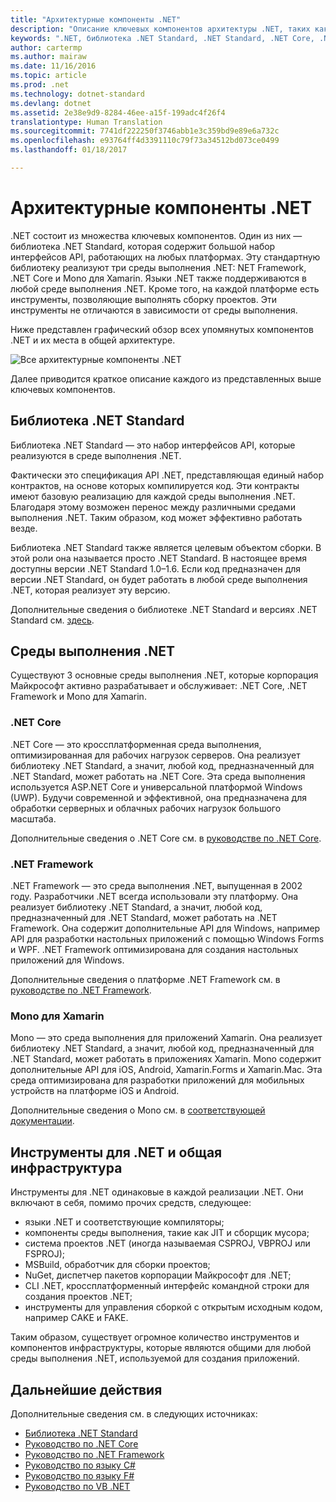 ```yaml
---
title: "Архитектурные компоненты .NET"
description: "Описание ключевых компонентов архитектуры .NET, таких как библиотека .NET Standard, среды выполнения .NET и инструменты."
keywords: ".NET, библиотека .NET Standard, .NET Standard, .NET Core, .NET Framework, Xamarin, MSBuild, C#, F #, VB и компиляторы"
author: cartermp
ms.author: mairaw
ms.date: 11/16/2016
ms.topic: article
ms.prod: .net
ms.technology: dotnet-standard
ms.devlang: dotnet
ms.assetid: 2e38e9d9-8284-46ee-a15f-199adc4f26f4
translationtype: Human Translation
ms.sourcegitcommit: 7741df222250f3746abb1e3c359bd9e89e6a732c
ms.openlocfilehash: e93764ff4d3391110c79f73a34512bd073ce0499
ms.lasthandoff: 01/18/2017

---
```


# <a name="net-architectural-components"></a>Архитектурные компоненты .NET

.NET состоит из множества ключевых компонентов.  Один из них — библиотека .NET Standard, которая содержит большой набор интерфейсов API, работающих на любых платформах.  Эту стандартную библиотеку реализуют три среды выполнения .NET: NET Framework, .NET Core и Mono для Xamarin.  Языки .NET также поддерживаются в любой среде выполнения .NET.  Кроме того, на каждой платформе есть инструменты, позволяющие выполнять сборку проектов.  Эти инструменты не отличаются в зависимости от среды выполнения.

Ниже представлен графический обзор всех упомянутых компонентов .NET и их места в общей архитектуре.

![Все архитектурные компоненты .NET](media/components.png)

Далее приводится краткое описание каждого из представленных выше ключевых компонентов.  

## <a name="net-standard-library"></a>Библиотека .NET Standard

Библиотека .NET Standard — это набор интерфейсов API, которые реализуются в среде выполнения .NET.

Фактически это спецификация API .NET, представляющая единый набор контрактов, на основе которых компилируется код.  Эти контракты имеют базовую реализацию для каждой среды выполнения .NET.  Благодаря этому возможен перенос между различными средами выполнения .NET. Таким образом, код может эффективно работать везде.

Библиотека .NET Standard также является целевым объектом сборки. В этой роли она называется просто .NET Standard.  В настоящее время доступны версии .NET Standard 1.0–1.6.  Если код предназначен для версии .NET Standard, он будет работать в любой среде выполнения .NET, которая реализует эту версию.

Дополнительные сведения о библиотеке .NET Standard и версиях .NET Standard см. [здесь](library.md).

## <a name="net-runtimes"></a>Среды выполнения .NET

Существуют 3 основные среды выполнения .NET, которые корпорация Майкрософт активно разрабатывает и обслуживает: .NET Core, .NET Framework и Mono для Xamarin.

### <a name="net-core"></a>.NET Core

.NET Core — это кроссплатформенная среда выполнения, оптимизированная для рабочих нагрузок серверов.  Она реализует библиотеку .NET Standard, а значит, любой код, предназначенный для .NET Standard, может работать на .NET Core.  Эта среда выполнения используется ASP.NET Core и универсальной платформой Windows (UWP).  Будучи современной и эффективной, она предназначена для обработки серверных и облачных рабочих нагрузок большого масштаба.

Дополнительные сведения о .NET Core см. в [руководстве по .NET Core](../core/index.md).

### <a name="net-framework"></a>.NET Framework

.NET Framework — это среда выполнения .NET, выпущенная в 2002 году.  Разработчики .NET всегда использовали эту платформу.  Она реализует библиотеку .NET Standard, а значит, любой код, предназначенный для .NET Standard, может работать на .NET Framework.  Она содержит дополнительные API для Windows, например API для разработки настольных приложений с помощью Windows Forms и WPF.  .NET Framework оптимизирована для создания настольных приложений для Windows.

Дополнительные сведения о платформе .NET Framework см. в [руководстве по .NET Framework](../framework/index.md).

### <a name="mono-for-xamarin"></a>Mono для Xamarin

Mono — это среда выполнения для приложений Xamarin.  Она реализует библиотеку .NET Standard, а значит, любой код, предназначенный для .NET Standard, может работать в приложениях Xamarin.  Mono содержит дополнительные API для iOS, Android, Xamarin.Forms и Xamarin.Mac.  Эта среда оптимизирована для разработки приложений для мобильных устройств на платформе iOS и Android.

Дополнительные сведения о Mono см. в [соответствующей документации](http://www.mono-project.com/docs/).

## <a name="net-tooling-and-common-infrastructure"></a>Инструменты для .NET и общая инфраструктура

Инструменты для .NET одинаковые в каждой реализации .NET.  Они включают в себя, помимо прочих средств, следующее:

* языки .NET и соответствующие компиляторы;
* компоненты среды выполнения, такие как JIT и сборщик мусора;
* система проектов .NET (иногда называемая CSPROJ, VBPROJ или FSPROJ);
* MSBuild, обработчик для сборки проектов;
* NuGet, диспетчер пакетов корпорации Майкрософт для .NET;
* CLI .NET, кроссплатформенный интерфейс командной строки для создания проектов .NET;
* инструменты для управления сборкой с открытым исходным кодом, например CAKE и FAKE.

Таким образом, существует огромное количество инструментов и компонентов инфраструктуры, которые являются общими для любой среды выполнения .NET, используемой для создания приложений.

## <a name="next-steps"></a>Дальнейшие действия

Дополнительные сведения см. в следующих источниках:

* [Библиотека .NET Standard](library.md)
* [Руководство по .NET Core](../core/index.md)
* [Руководство по .NET Framework](../framework/index.md)
* [Руководство по языку C#](../csharp/index.md)
* [Руководство по языку F#](../fsharp/index.md)
* [Руководство по VB .NET](../visual-basic/index.md)

